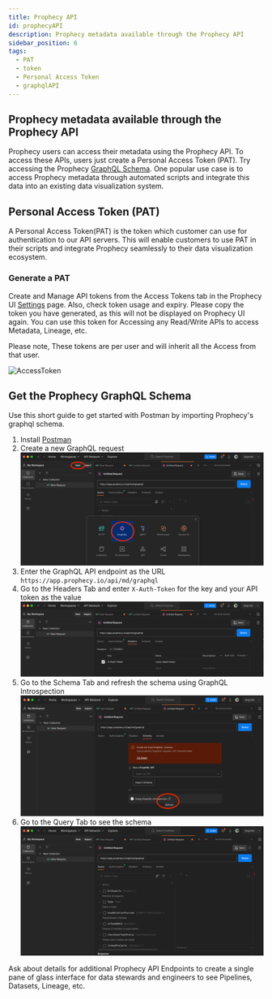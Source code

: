 ```yaml
---
title: Prophecy API
id: prophecyAPI
description: Prophecy metadata available through the Prophecy API
sidebar_position: 6
tags:
  - PAT
  - token
  - Personal Access Token
  - graphqlAPI
---
```


## Prophecy metadata available through the Prophecy API

Prophecy users can access their metadata using the Prophecy API. To access these APIs, users just create a Personal Access Token (PAT). Try accessing the Prophecy [GraphQL Schema](#get-the-prophecy-graphql-schema). One popular use case is to access Prophecy metadata through automated scripts and integrate this data into an existing data visualization system.

## Personal Access Token (PAT)

A Personal Access Token(PAT) is the token which customer can use for authentication to our API servers.
This will enable customers to use PAT in their scripts and integrate Prophecy seamlessly to their data visualization ecosystem.

### Generate a PAT

Create and Manage API tokens from the Access Tokens tab in the Prophecy UI [Settings](https://app.prophecy.io/metadata/settings) page. Also, check token usage and expiry. Please copy the token you have generated, as this will not be displayed on Prophecy UI again. You can use this token for Accessing any Read/Write APIs to access Metadata, Lineage, etc.

Please note, These tokens are per user and will inherit all the Access from that user.

![AccessToken](./img/PAT.gif)

## Get the Prophecy GraphQL Schema

Use this short guide to get started with Postman by importing Prophecy's graphql schema.

1. Install [Postman](https://www.postman.com/downloads/)
2. Create a new GraphQL request
   ![postman_new_graphql_request.png](img%2Fpostman_new_graphql_request.png)
3. Enter the GraphQL API endpoint as the URL `https://app.prophecy.io/api/md/graphql`
4. Go to the Headers Tab and enter `X-Auth-Token` for the key and your API token as the value
   ![postman_headers_token2.png](img%2Fpostman_headers_token2.png)
5. Go to the Schema Tab and refresh the schema using GraphQL Introspection
   ![postman_refresh_schema.png](img%2Fpostman_refresh_schema.png)
6. Go to the Query Tab to see the schema
   ![postman_schema_available.png](img%2Fpostman_schema_available.png)

Ask about details for additional Prophecy API Endpoints to create a single pane of glass interface for data stewards and engineers to see Pipelines, Datasets, Lineage, etc.
